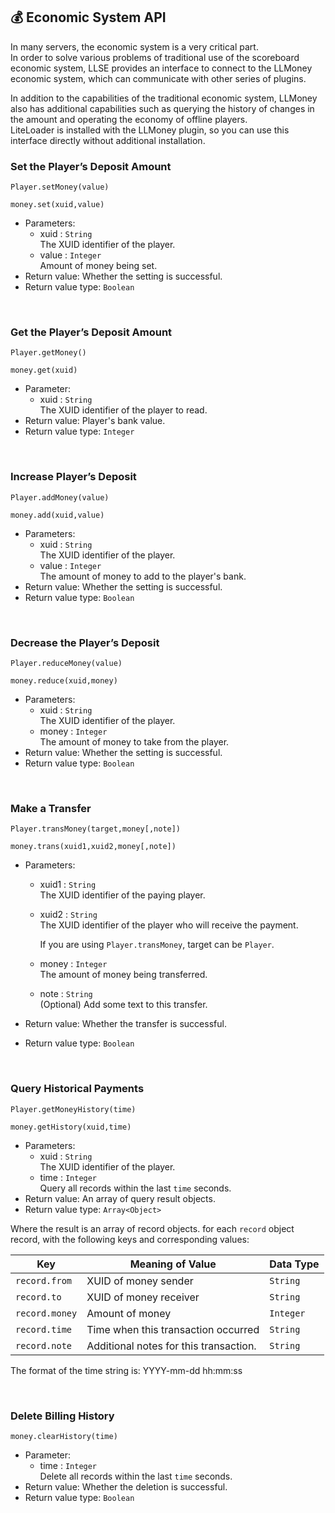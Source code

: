 ## 💰 Economic System API

In many servers, the economic system is a very critical part.  
In order to solve various problems of traditional use of the scoreboard economic system, LLSE provides an interface to connect to the LLMoney economic system, which can communicate with other series of plugins. 

In addition to the capabilities of the traditional economic system, LLMoney also has additional capabilities such as querying the history of changes in the amount and operating the economy of offline players.  
LiteLoader is installed with the LLMoney plugin, so you can use this interface directly without additional installation. 

### Set the Player’s Deposit Amount

`Player.setMoney(value)`

`money.set(xuid,value)`

- Parameters: 
  - xuid : `String`  
    The XUID identifier of the player.
  - value : `Integer`  
    Amount of money being set.  
- Return value: Whether the setting is successful.
- Return value type: `Boolean`

<br>

### Get the Player’s Deposit Amount

`Player.getMoney()`

`money.get(xuid)`

- Parameter: 
  - xuid : `String`  
    The XUID identifier of the player to read.
- Return value: Player's bank value.
- Return value type: `Integer`

<br>

### Increase Player’s Deposit

`Player.addMoney(value)`

`money.add(xuid,value)`

- Parameters: 
  - xuid : `String`  
    The XUID identifier of the player.
  - value : `Integer`  
    The amount of money to add to the player's bank.  
- Return value: Whether the setting is successful.
- Return value type: `Boolean`

<br>

### Decrease the Player’s Deposit

`Player.reduceMoney(value)`

`money.reduce(xuid,money)`

- Parameters: 
  - xuid : `String`  
    The XUID identifier of the player.
  - money : `Integer`  
    The amount of money to take from the player.  
- Return value: Whether the setting is successful.
- Return value type: `Boolean`

<br>

### Make a Transfer

`Player.transMoney(target,money[,note])`

`money.trans(xuid1,xuid2,money[,note])`

- Parameters: 
  - xuid1 : `String`  
    The XUID identifier of the paying player.
    
  - xuid2 : `String`  
    The XUID identifier of the player who will receive the payment.
    
    If you are using `Player.transMoney`, target can be `Player`.
    
  - money : `Integer`  
    The amount of money being transferred.  
  
  - note : `String`  
    (Optional) Add some text to this transfer.
  
- Return value: Whether the transfer is successful.

- Return value type: `Boolean`

<br>

### Query Historical Payments

`Player.getMoneyHistory(time)`

`money.getHistory(xuid,time)`

- Parameters: 
  - xuid : `String`  
    The XUID identifier of the player.
  - time : `Integer`  
    Query all records within the last `time` seconds.
- Return value: An array of query result objects.
- Return value type: `Array<Object>`

Where the result is an array of record objects. for each `record` object record, with the following keys and corresponding values:

| Key             | Meaning of Value         | Data Type  |
| -------------- | -------------------------- | --------- |
| `record.from`  | XUID of money sender   | `String`  |
| `record.to`    | XUID of money receiver   | `String`  |
| `record.money` | Amount of money             | `Integer` |
| `record.time`  | Time when this transaction occurred | `String`  |
| `record.note`  | Additional notes for this transaction.       | `String`  |

The format of the time string is: YYYY-mm-dd hh:mm:ss

<br>

### Delete Billing History

`money.clearHistory(time)`

- Parameter: 
  - time : `Integer`  
    Delete all records within the last `time` seconds.
- Return value: Whether the deletion is successful.
- Return value type: `Boolean`

<br>